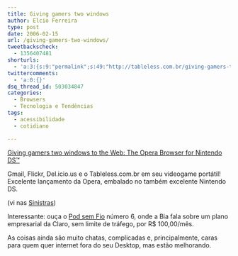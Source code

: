 ```yaml
---
title: Giving gamers two windows
author: Elcio Ferreira
type: post
date: 2006-02-15
url: /giving-gamers-two-windows/
tweetbackscheck:
  - 1356407481
shorturls:
  - 'a:3:{s:9:"permalink";s:49:"http://tableless.com.br/giving-gamers-two-windows";s:7:"tinyurl";s:26:"http://tinyurl.com/3mew7dz";s:4:"isgd";s:19:"http://is.gd/PDxePB";}'
twittercomments:
  - 'a:0:{}'
dsq_thread_id: 503034847
categories:
  - Browsers
  - Tecnologia e Tendências
tags:
  - acessibilidade
  - cotidiano

---
```

[Giving gamers two windows to the Web: The Opera Browser for Nintendo DS™][1]

Gmail, Flickr, Del.icio.us e o Tableless.com.br em seu videogame portátil! Excelente lançamento da Opera, embalado no também excelente Nintendo DS.

(vi nas [Sinistras][2])

Interessante: ouça o [Pod sem Fio][3] número 6, onde a Bia fala sobre um plano empresarial da Claro, sem limite de tráfego, por R$ 100,00/mês.

As coisas ainda são muito chatas, complicadas e, principalmente, caras para quem quer internet fora do seu Desktop, mas estão melhorando.

 [1]: http://www.opera.com/pressreleases/en/2006/02/15/
 [2]: http://sinistras.aranha.com.br/
 [3]: http://www.odontopalm.com.br/psf/